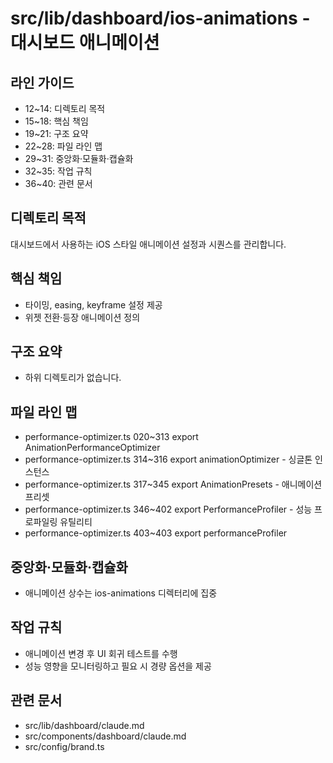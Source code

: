 # src/lib/dashboard/ios-animations - 대시보드 애니메이션

## 라인 가이드
- 12~14: 디렉토리 목적
- 15~18: 핵심 책임
- 19~21: 구조 요약
- 22~28: 파일 라인 맵
- 29~31: 중앙화·모듈화·캡슐화
- 32~35: 작업 규칙
- 36~40: 관련 문서

## 디렉토리 목적
대시보드에서 사용하는 iOS 스타일 애니메이션 설정과 시퀀스를 관리합니다.

## 핵심 책임
- 타이밍, easing, keyframe 설정 제공
- 위젯 전환·등장 애니메이션 정의

## 구조 요약
- 하위 디렉토리가 없습니다.

## 파일 라인 맵
- performance-optimizer.ts 020~313 export AnimationPerformanceOptimizer
- performance-optimizer.ts 314~316 export animationOptimizer - 싱글톤 인스턴스
- performance-optimizer.ts 317~345 export AnimationPresets - 애니메이션 프리셋
- performance-optimizer.ts 346~402 export PerformanceProfiler - 성능 프로파일링 유틸리티
- performance-optimizer.ts 403~403 export performanceProfiler

## 중앙화·모듈화·캡슐화
- 애니메이션 상수는 ios-animations 디렉터리에 집중

## 작업 규칙
- 애니메이션 변경 후 UI 회귀 테스트를 수행
- 성능 영향을 모니터링하고 필요 시 경량 옵션을 제공

## 관련 문서
- src/lib/dashboard/claude.md
- src/components/dashboard/claude.md
- src/config/brand.ts
